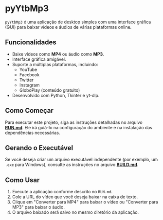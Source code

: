 # pyYtbMp3

`pyYtbMp3` é uma aplicação de desktop simples com uma interface gráfica (GUI) para baixar vídeos e áudios de várias plataformas online.

## Funcionalidades

-   Baixe vídeos como **MP4** ou áudio como **MP3**.
-   Interface gráfica amigável.
-   Suporte a múltiplas plataformas, incluindo:
    -   YouTube
    -   Facebook
    -   Twitter
    -   Instagram
    -   GloboPlay (conteúdo gratuito)
-   Desenvolvido com Python, Tkinter e yt-dlp.

## Como Começar

Para executar este projeto, siga as instruções detalhadas no arquivo **[RUN.md](RUN.md)**. Ele irá guiá-lo na configuração do ambiente e na instalação das dependências necessárias.

## Gerando o Executável

Se você deseja criar um arquivo executável independente (por exemplo, um `.exe` para Windows), consulte as instruções no arquivo **[BUILD.md](BUILD.md)**.

## Como Usar

1.  Execute a aplicação conforme descrito no `RUN.md`.
2.  Cole a URL do vídeo que você deseja baixar na caixa de texto.
3.  Clique em "Converter para MP4" para baixar o vídeo ou "Converter para MP3" para baixar o áudio.
4.  O arquivo baixado será salvo no mesmo diretório da aplicação.
